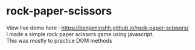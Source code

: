 # rock-paper-scissors
View live demo here : https://benjaminshh.github.io/rock-paper-scissors/ <br>
I made a simple rock paper scissors game using javascript. <br>
This was mostly to practice DOM methods

